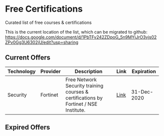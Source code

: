 # Free Certifications

Curated list of free courses &amp; certifications

This is the current location of the list, which can be migrated to github: https://docs.google.com/document/d/1PbTFv242ZDpoG_5n9MYjJrO3vjs02ZPv0Gg3U6302jU/edit?usp=sharing

## Current Offers

| Technology | Provider | Description | Link | Expiration |
| --- | --- | --- | --- | --- |
| Security | Fortinet | Free Network Security training courses & certifications by Fortinet / NSE Institute. | [Link](https://www.fortinet.com/corporate/about-us/newsroom/press-releases/2020/fortinet-makes-all-online-cybersecurity-training-courses-available-for-free.html) | 31-Dec-2020 |

## Expired Offers

